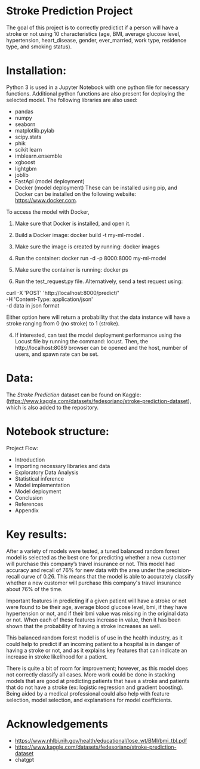 
#  Stroke Prediction Project

The goal of this project is to correctly predictict if a person will have a stroke or not using 10 characteristics (age, BMI, average glucose level, hypertension, heart_disease, gender, ever_married, work type, residence type, and smoking status).

# Installation: 

Python 3 is used in a Jupyter Notebook with one python file for necessary functions. Additional python functions are also present for deploying the selected model. The following libraries are also used: 
- pandas
- numpy
- seaborn
- matplotlib.pylab
- scipy.stats
- phik
- scikit learn
- imblearn.ensemble
- xgboost
- lightgbm
- joblib
- FastApi (model deployment)
- Docker (model deployment)
These can be installed using pip, and Docker can be installed on the following website: https://www.docker.com. 

To access the model with Docker, 
1. Make sure that Docker is installed, and open it. 
2. Build a Docker image: docker build -t my-ml-model .
3. Make sure the image is created by running: docker images
4. Run the container: docker run -d -p 8000:8000 my-ml-model
5. Make sure the container is running: docker ps


3. Run the test_request.py file. Alternatively, send a test request using: 

curl -X 'POST' 'http://localhost:8000/predict/' \
    -H 'Content-Type: application/json' \
    -d data in json format

Either option here will return a probability that the data instance will have a stroke ranging from 0 (no stroke) to 1 (stroke). 

4. If interested, can test the model deployment performance using the Locust file by running the command: locust. Then, the http://localhost:8089 browser can be opened and the host, number of users, and spawn rate can be set. 


# Data: 

The _Stroke Prediction_ dataset can be found on Kaggle: (https://www.kaggle.com/datasets/fedesoriano/stroke-prediction-dataset), which is also added to the repository. 

# Notebook structure: 

Project Flow: 
- Introduction
- Importing necessary libraries and data
- Exploratory Data Analysis
- Statistical inference
- Model implementation
- Model deployment
- Conclusion
- References
- Appendix

# Key results: 

After a variety of models were tested, a tuned balanced random forest model is selected as the best one for predicting whether a new customer will purchase this company’s travel insurance or not. This model had accuracy and recall of 76% for new data with the area under the precision-recall curve of 0.26. This means that the model is able to accurately classify whether a new customer will purchase this company's travel insurance about 76% of the time.

Important features in predicting if a given patient will have a stroke or not were found to be their age, average blood glucose level, bmi, if they have hypertension or not, and if their bmi value was missing in the original data or not. When each of these features increase in value, then it has been shown that the probability of having a stroke increases as well. 

This balanced random forest model is of use in the health industry, as it could help to predict if an incoming patient to a hospital is in danger of having a stroke or not, and as it explains key features that can indicate an increase in stroke likelihood for a patient.

There is quite a bit of room for improvement; however, as this model does not correctly classify all  cases. More work could be done in stacking models that are good at predicting patients that have a stroke and patients that do not have a stroke (ex: logistic regression and gradient boosting). Being aided by a medical professional could also help with feature selection, model selection, and explanations for model coefficients.


# Acknowledgements

- https://www.nhlbi.nih.gov/health/educational/lose_wt/BMI/bmi_tbl.pdf
- https://www.kaggle.com/datasets/fedesoriano/stroke-prediction-dataset
- chatgpt